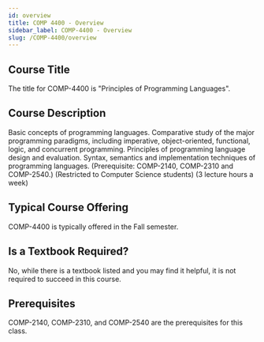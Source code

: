 ```yaml
---
id: overview
title: COMP 4400 - Overview
sidebar_label: COMP-4400 - Overview
slug: /COMP-4400/overview
---
```


## Course Title

The title for COMP-4400 is "Principles of Programming Languages".

## Course Description

Basic concepts of programming languages. Comparative study of the major programming paradigms, including imperative, object-oriented, functional, logic, and concurrent programming. Principles of programming language design and evaluation. Syntax, semantics and implementation techniques of programming languages. (Prerequisite: COMP-2140, COMP-2310 and COMP-2540.) (Restricted to Computer Science students) (3 lecture hours a week)

## Typical Course Offering

COMP-4400 is typically offered in the Fall semester.

## Is a Textbook Required?

No, while there is a textbook listed and you may find it helpful, it is not required to succeed in this course.

## Prerequisites

COMP-2140, COMP-2310, and COMP-2540 are the prerequisites for this class.

